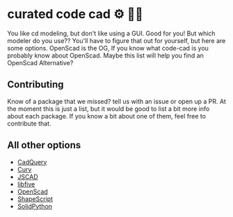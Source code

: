 # curated code cad ⚙️ 👩‍🔧

You like cd modeling, but don't like using a GUI. Good for you! But which modeler do you use??
You'll have to figure that out for yourself, but here are some options.
OpenScad is the OG, If you know what code-cad is you probably know about OpenScad. Maybe this list will help you find an OpenScad Alternative?

## Contributing

Know of a package that we missed? tell us with an issue or open up a PR.
At the moment this is just a list, but it would be good to list a bit more info about each package. If you know a bit about one of them, feel free to contribute that.

## All other options

- [CadQuery](https://cadquery.readthedocs.io/en/latest/installation.html)
- [Curv](http://www.curv3d.org/)
- [JSCAD](https://openjscad.org/)
- [libfive](http://libfive.com/)
- [OpenScad](http://www.openscad.org/)
- [ShapeScript](https://apps.apple.com/us/app/shapescript/id1441135869?mt=12)
- [SolidPython](https://solidpython.readthedocs.io/en/latest/)
